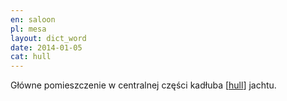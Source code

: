 ```yaml
---
en: saloon
pl: mesa
layout: dict_word
date: 2014-01-05
cat: hull
---
```


Główne pomieszczenie w centralnej części kadłuba [[hull](/dict/h/hull/)] jachtu.